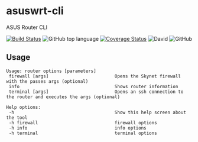 # asuswrt-cli

ASUS Router CLI

[![Build Status](https://travis-ci.com/jaspenlind/asuswrt-cli.svg?branch=node)](https://travis-ci.com/jaspenlind/asuswrt-cli)
![GitHub top language](https://img.shields.io/github/languages/top/jaspenlind/asuswrt-cli?branch=node)
[![Coverage Status](https://coveralls.io/repos/jaspenlind/asuswrt-cli/badge.svg?branch=node)](https://coveralls.io/r/jaspenlind/asuswrt-cli?branch=node)
![David](https://david-dm.org/jaspenlind/asuswrt-cli.svg)
![GitHub](https://img.shields.io/github/license/jaspenlind/asuswrt-cli)

## Usage

```Shell
Usage: router options [parameters]
 firewall [args]                         Opens the Skynet firewall with the passes args (optional)
 info                                    Shows router information
 terminal [args]                         Opens an ssh connection to the router and executes the args (optional)

Help options:
 -h                                      Show this help screen about the tool
 -h firewall                             firewall options
 -h info                                 info options
 -h terminal                             terminal options
```

